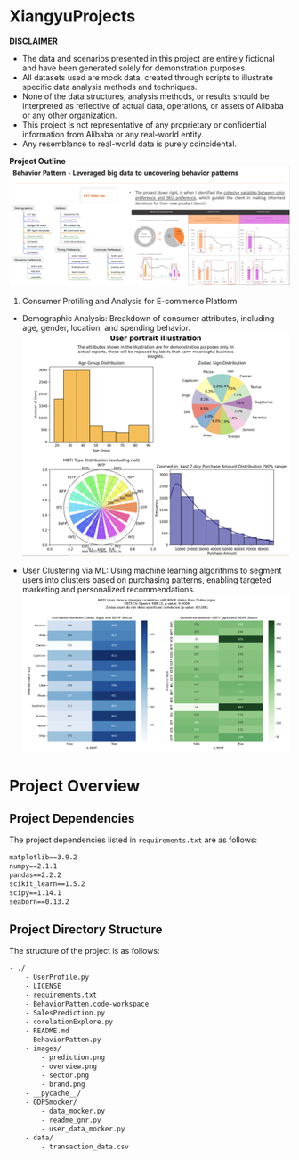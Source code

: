 # XiangyuProjects


__DISCLAIMER__
- The data and scenarios presented in this project are entirely fictional and have been generated solely for demonstration purposes.
- All datasets used are mock data, created through scripts to illustrate specific data analysis methods and techniques. 
- None of the data structures, analysis methods, or results should be interpreted as reflective of actual data, operations, or assets of Alibaba or any other organization. 
- This project is not representative of any proprietary or confidential information from Alibaba or any real-world entity. 
- Any resemblance to real-world data is purely coincidental.


__Project Outline__
![alt text](images/Home.png)

1. Consumer Profiling and Analysis for E-commerce Platform
- Demographic Analysis: Breakdown of consumer attributes, including age, gender, location, and spending behavior.
![alt text](images/UserPortrait.png)

- User Clustering via ML: Using machine learning algorithms to segment users into clusters based on purchasing patterns, enabling targeted  marketing and personalized recommendations.
![alt text](images/coralation.png)






# Project Overview

## Project Dependencies
The project dependencies listed in `requirements.txt` are as follows:

```text
matplotlib==3.9.2
numpy==2.1.1
pandas==2.2.2
scikit_learn==1.5.2
scipy==1.14.1
seaborn==0.13.2
```

## Project Directory Structure
The structure of the project is as follows:

```text
- ./
    - UserProfile.py
    - LICENSE
    - requirements.txt
    - BehaviorPatten.code-workspace
    - SalesPrediction.py
    - corelationExplore.py
    - README.md
    - BehaviorPatten.py
    - images/
        - prediction.png
        - overview.png
        - sector.png
        - brand.png
    - __pycache__/
    - ODPSmocker/
        - data_mocker.py
        - readme_gnr.py
        - user_data_mocker.py
    - data/
        - transaction_data.csv
```
